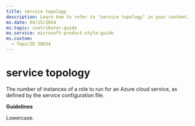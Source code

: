 ```yaml
---
title: service topology
description: Learn how to refer to "service topology" in your content.
ms.date: 04/15/2024
ms.topic: contributor-guide
ms.service: microsoft-product-style-guide
ms.custom:
  - TopicID 28034
---
```



# service topology

The number of instances of a role to run for an Azure cloud service, as defined by the service configuration file.

**Guidelines**

Lowercase.

